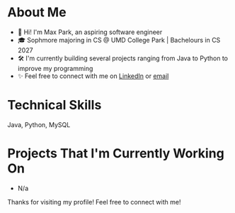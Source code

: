 # About Me
- 👋 Hi! I'm Max Park, an aspiring software engineer
- 🎓 Sophmore majoring in CS @ UMD College Park | Bachelours in  CS 2027
- 🛠️ I'm currently building several projects ranging from Java to Python to improve my programming
- ✨ Feel free to connect with me on [LinkedIn](www.linkedin.com/in/max-ryan-park) or [email](Parkr.m465@gmail.com)

# Technical Skills  
Java, Python, MySQL

# Projects That I'm Currently Working On
- N/a

Thanks for visiting my profile! Feel free to connect with me!
